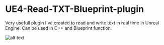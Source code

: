 # UE4-Read-TXT-Blueprint-plugin

Very usefull plugin I've created to read and write text in real time in Unreal Engine.
Can be used in C++ and Blueprint function.


![alt text]([http://url/to/img.png](https://github.com/Tim-HW/UE4-Read-TXT-Blueprint-plugin/blob/main/UER%2Btxt.png)https://github.com/Tim-HW/UE4-Read-TXT-Blueprint-plugin/blob/main/UER%2Btxt.png)
